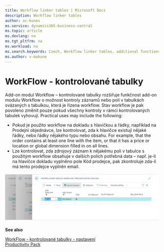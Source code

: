 ```yaml
---
title: Workflow linker tables | Microsoft Docs
description: Workflow linker tables
author: ac-kunes
ms.service: dynamics365-business-central
ms.topic: article
ms.devlang: na
ms.tgt_pltfrm: na
ms.workload: na
ms.search.keywords: Czech, Workflow linker tables, additional functions
ms.author: v-makune
---
```

# WorkFlow - kontrolované tabulky

Add-on modul Workflow – kontrolované tabulky rozšiřuje funkčnost add-on modulu Workflow o možnost kontroly záznamů nebo polí v tabulkách svázaných s tabulkou, která je řízena workflow.
Stav workflow je pak povoleno změnit pouze pokud všechny kontroly v rámci kontrolovaných tabulek vyhovují. Practical uses may include the following:

- Pokud je použito workflow na dokladu s hlavičkou a řádky, například na Prodejní objednávce, lze kontrolovat, zda k hlavičce existují nějaké řádky, nebo řádky nějakého typu nebo obsahu. For example, that the order contains at least one line with the item, or that it has a price or location or global dimension filled in on all lines.
- Lze kontrolovat, zda zdrojový záznam k nějakému poli v tabulce s použitým workflow obsahuje v dalších polích potřebná data – např. je-li na hlavičce dokladu vyplněno pole Kód prodejce, pak zkontroluje zda-li má tento prodejce vyplněn email.

![WorkFlow - Checked Tables](media/workflow_tables.png " WorkFlow - Checked Tables")

**See also**

[WorkFlow - kontrolované tabulky - nastavení](ac-workflow-linker-tables-setup.md)  
[Productivity Pack](ac-productivity-pack.md)

